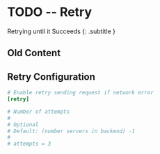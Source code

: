 # TODO -- Retry

Retrying until it Succeeds
{: .subtitle }

## Old Content

## Retry Configuration

```toml
# Enable retry sending request if network error
[retry]

# Number of attempts
#
# Optional
# Default: (number servers in backend) -1
#
# attempts = 3
```
